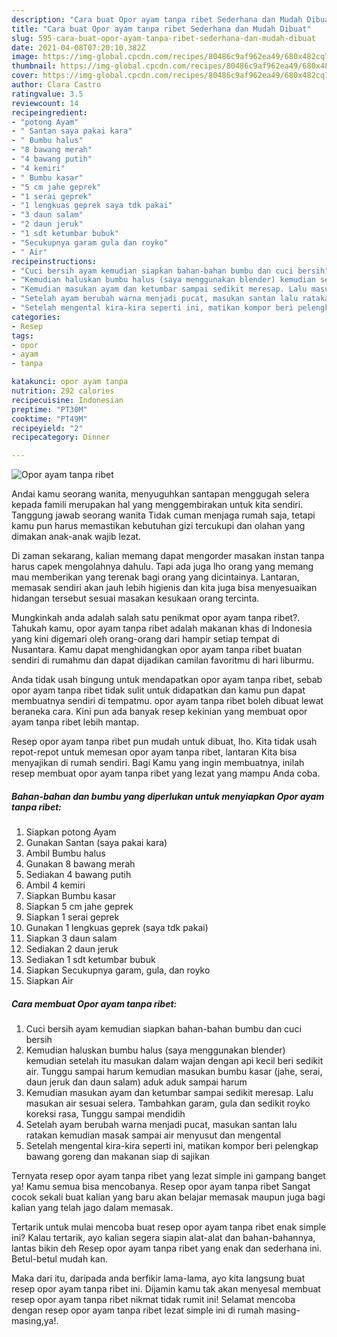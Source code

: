 ```yaml
---
description: "Cara buat Opor ayam tanpa ribet Sederhana dan Mudah Dibuat"
title: "Cara buat Opor ayam tanpa ribet Sederhana dan Mudah Dibuat"
slug: 595-cara-buat-opor-ayam-tanpa-ribet-sederhana-dan-mudah-dibuat
date: 2021-04-08T07:20:10.382Z
image: https://img-global.cpcdn.com/recipes/80486c9af962ea49/680x482cq70/opor-ayam-tanpa-ribet-foto-resep-utama.jpg
thumbnail: https://img-global.cpcdn.com/recipes/80486c9af962ea49/680x482cq70/opor-ayam-tanpa-ribet-foto-resep-utama.jpg
cover: https://img-global.cpcdn.com/recipes/80486c9af962ea49/680x482cq70/opor-ayam-tanpa-ribet-foto-resep-utama.jpg
author: Clara Castro
ratingvalue: 3.5
reviewcount: 14
recipeingredient:
- "potong Ayam"
- " Santan saya pakai kara"
- " Bumbu halus"
- "8 bawang merah"
- "4 bawang putih"
- "4 kemiri"
- " Bumbu kasar"
- "5 cm jahe geprek"
- "1 serai geprek"
- "1 lengkuas geprek saya tdk pakai"
- "3 daun salam"
- "2 daun jeruk"
- "1 sdt ketumbar bubuk"
- "Secukupnya garam gula dan royko"
- " Air"
recipeinstructions:
- "Cuci bersih ayam kemudian siapkan bahan-bahan bumbu dan cuci bersih"
- "Kemudian haluskan bumbu halus (saya menggunakan blender) kemudian setelah itu masukan dalam wajan dengan api kecil beri sedikit air. Tunggu sampai harum kemudian masukan bumbu kasar (jahe, serai, daun jeruk dan daun salam) aduk aduk sampai harum"
- "Kemudian masukan ayam dan ketumbar sampai sedikit meresap. Lalu masukan air sesuai selera. Tambahkan garam, gula dan sedikit royko koreksi rasa, Tunggu sampai mendidih"
- "Setelah ayam berubah warna menjadi pucat, masukan santan lalu ratakan kemudian masak sampai air menyusut dan mengental"
- "Setelah mengental kira-kira seperti ini, matikan kompor beri pelengkap bawang goreng dan makanan siap di sajikan"
categories:
- Resep
tags:
- opor
- ayam
- tanpa

katakunci: opor ayam tanpa 
nutrition: 292 calories
recipecuisine: Indonesian
preptime: "PT30M"
cooktime: "PT49M"
recipeyield: "2"
recipecategory: Dinner

---
```



![Opor ayam tanpa ribet](https://img-global.cpcdn.com/recipes/80486c9af962ea49/680x482cq70/opor-ayam-tanpa-ribet-foto-resep-utama.jpg)

Andai kamu seorang wanita, menyuguhkan santapan menggugah selera kepada famili merupakan hal yang menggembirakan untuk kita sendiri. Tanggung jawab seorang  wanita Tidak cuman menjaga rumah saja, tetapi kamu pun harus memastikan kebutuhan gizi tercukupi dan olahan yang dimakan anak-anak wajib lezat.

Di zaman  sekarang, kalian memang dapat mengorder masakan instan tanpa harus capek mengolahnya dahulu. Tapi ada juga lho orang yang memang mau memberikan yang terenak bagi orang yang dicintainya. Lantaran, memasak sendiri akan jauh lebih higienis dan kita juga bisa menyesuaikan hidangan tersebut sesuai masakan kesukaan orang tercinta. 



Mungkinkah anda adalah salah satu penikmat opor ayam tanpa ribet?. Tahukah kamu, opor ayam tanpa ribet adalah makanan khas di Indonesia yang kini digemari oleh orang-orang dari hampir setiap tempat di Nusantara. Kamu dapat menghidangkan opor ayam tanpa ribet buatan sendiri di rumahmu dan dapat dijadikan camilan favoritmu di hari liburmu.

Anda tidak usah bingung untuk mendapatkan opor ayam tanpa ribet, sebab opor ayam tanpa ribet tidak sulit untuk didapatkan dan kamu pun dapat membuatnya sendiri di tempatmu. opor ayam tanpa ribet boleh dibuat lewat beraneka cara. Kini pun ada banyak resep kekinian yang membuat opor ayam tanpa ribet lebih mantap.

Resep opor ayam tanpa ribet pun mudah untuk dibuat, lho. Kita tidak usah repot-repot untuk memesan opor ayam tanpa ribet, lantaran Kita bisa menyajikan di rumah sendiri. Bagi Kamu yang ingin membuatnya, inilah resep membuat opor ayam tanpa ribet yang lezat yang mampu Anda coba.

<!--inarticleads1-->

##### Bahan-bahan dan bumbu yang diperlukan untuk menyiapkan Opor ayam tanpa ribet:

1. Siapkan potong Ayam
1. Gunakan  Santan (saya pakai kara)
1. Ambil  Bumbu halus
1. Gunakan 8 bawang merah
1. Sediakan 4 bawang putih
1. Ambil 4 kemiri
1. Siapkan  Bumbu kasar
1. Siapkan 5 cm jahe geprek
1. Siapkan 1 serai geprek
1. Gunakan 1 lengkuas geprek (saya tdk pakai)
1. Siapkan 3 daun salam
1. Sediakan 2 daun jeruk
1. Sediakan 1 sdt ketumbar bubuk
1. Siapkan Secukupnya garam, gula, dan royko
1. Siapkan  Air




<!--inarticleads2-->

##### Cara membuat Opor ayam tanpa ribet:

1. Cuci bersih ayam kemudian siapkan bahan-bahan bumbu dan cuci bersih
1. Kemudian haluskan bumbu halus (saya menggunakan blender) kemudian setelah itu masukan dalam wajan dengan api kecil beri sedikit air. Tunggu sampai harum kemudian masukan bumbu kasar (jahe, serai, daun jeruk dan daun salam) aduk aduk sampai harum
1. Kemudian masukan ayam dan ketumbar sampai sedikit meresap. Lalu masukan air sesuai selera. Tambahkan garam, gula dan sedikit royko koreksi rasa, Tunggu sampai mendidih
1. Setelah ayam berubah warna menjadi pucat, masukan santan lalu ratakan kemudian masak sampai air menyusut dan mengental
1. Setelah mengental kira-kira seperti ini, matikan kompor beri pelengkap bawang goreng dan makanan siap di sajikan




Ternyata resep opor ayam tanpa ribet yang lezat simple ini gampang banget ya! Kamu semua bisa mencobanya. Resep opor ayam tanpa ribet Sangat cocok sekali buat kalian yang baru akan belajar memasak maupun juga bagi kalian yang telah jago dalam memasak.

Tertarik untuk mulai mencoba buat resep opor ayam tanpa ribet enak simple ini? Kalau tertarik, ayo kalian segera siapin alat-alat dan bahan-bahannya, lantas bikin deh Resep opor ayam tanpa ribet yang enak dan sederhana ini. Betul-betul mudah kan. 

Maka dari itu, daripada anda berfikir lama-lama, ayo kita langsung buat resep opor ayam tanpa ribet ini. Dijamin kamu tak akan menyesal membuat resep opor ayam tanpa ribet nikmat tidak rumit ini! Selamat mencoba dengan resep opor ayam tanpa ribet lezat simple ini di rumah masing-masing,ya!.

